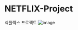 # NETFLIX-Project
넥플렉스 프로젝트
![image](https://github.com/choijongan/NETFLIX-Project/assets/105684776/d72fe952-c23d-4f3f-ac65-36a2f28db02a)
